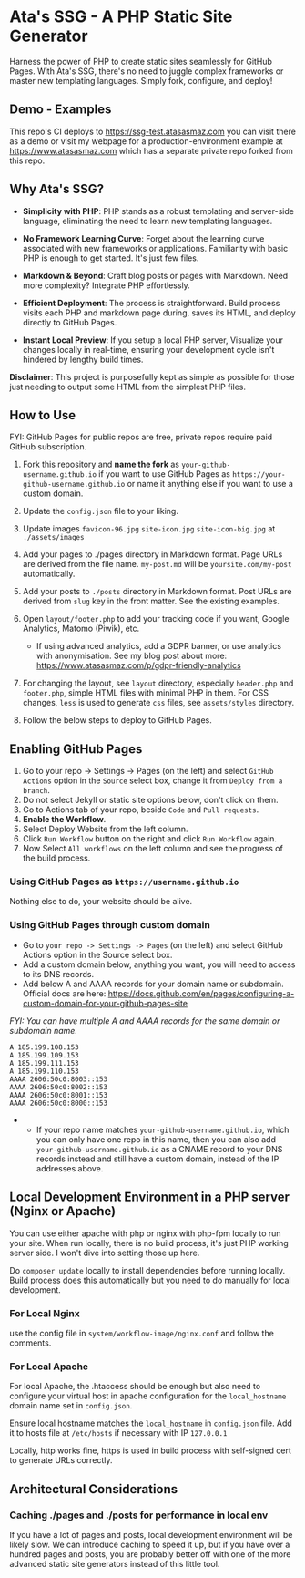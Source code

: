 # Ata's SSG - A PHP Static Site Generator

Harness the power of PHP to create static sites seamlessly for GitHub Pages. With Ata's SSG, there's no need to juggle complex frameworks or master new templating languages. Simply fork, configure, and deploy!

## Demo - Examples
This repo's CI deploys to https://ssg-test.atasasmaz.com you can visit there as a demo or visit my webpage for a 
production-environment example at https://www.atasasmaz.com which has a separate private repo forked from this repo.

## Why Ata's SSG?

* **Simplicity with PHP**: PHP stands as a robust templating and server-side language, eliminating the need to learn new templating languages.

* **No Framework Learning Curve**: Forget about the learning curve associated with new frameworks or 
  applications. Familiarity with basic PHP is enough to get started. It's just few files.

* **Markdown & Beyond**: Craft blog posts or pages with Markdown. Need more complexity? Integrate PHP effortlessly.

* **Efficient Deployment**: The process is straightforward. Build process visits each PHP and markdown page during, 
  saves its HTML, and deploy directly to GitHub Pages.

* **Instant Local Preview**: If you setup a local PHP server, Visualize your changes locally in real-time, ensuring 
  your 
  development cycle isn't 
  hindered by lengthy build times.

**Disclaimer**: This project is purposefully kept as simple as possible for those just needing to output some HTML 
from the simplest PHP files.

## How to Use

FYI: GitHub Pages for public repos are free, private repos require paid GitHub subscription.

1. Fork this repository and **name the fork** as `your-github-username.github.io` if you want to use GitHub Pages as 
   `https://your-github-username.github.io` or name it anything else if you want to use a custom domain.

2. Update the `config.json` file to your liking.
3. Update images `favicon-96.jpg` `site-icon.jpg` `site-icon-big.jpg` at `./assets/images`
4. Add your pages to ./pages directory in Markdown format. Page URLs are derived from the file name. `my-post.md`
   will be
   `yoursite.com/my-post` automatically.
5. Add your posts to `./posts` directory in Markdown format. Post URLs are derived from `slug` key in the front matter.
   See
   the existing examples.
6. Open `layout/footer.php` to add your tracking code if you want, Google Analytics, Matomo (Piwik), etc.
    * If using advanced analytics, add a GDPR banner, or use analytics with anonymisation. See my blog post about
      more: https://www.atasasmaz.com/p/gdpr-friendly-analytics
7. For changing the layout, see `layout` directory, especially `header.php` and `footer.php`, simple HTML files with 
  minimal PHP in them. For CSS changes, `less` is used to generate `css` files, see `assets/styles` directory.
8. Follow the below steps to deploy to GitHub Pages.

## Enabling GitHub Pages

1. Go to your repo -> Settings -> Pages (on the left) and select `GitHub Actions` option in the `Source` select box, 
   change it from `Deploy from a branch`.
2. Do not select Jekyll or static site options below, don't click on them.
3. Go to Actions tab of your repo, beside `Code` and `Pull requests`.
4. **Enable the Workflow**.
5. Select Deploy Website from the left column.
6. Click `Run Workflow` button on the right and click `Run Workflow` again.
7. Now Select `All workflows` on the left column and see the progress of the build process.

### Using GitHub Pages as `https://username.github.io`

Nothing else to do, your website should be alive.

### Using GitHub Pages through custom domain

* Go to `your repo -> Settings -> Pages` (on the left) and select GitHub Actions option in the Source select box.
* Add a custom domain below, anything you want, you will need to access to its DNS records.
* Add below A and AAAA records for your domain name or subdomain. Official docs are here: https://docs.github.com/en/pages/configuring-a-custom-domain-for-your-github-pages-site

_FYI: You can have multiple A and AAAA records for the same domain or subdomain name._
```
A 185.199.108.153
A 185.199.109.153
A 185.199.111.153
A 185.199.110.153
AAAA 2606:50c0:8003::153
AAAA 2606:50c0:8002::153
AAAA 2606:50c0:8001::153
AAAA 2606:50c0:8000::153
```
* * If your repo name matches `your-github-username.github.io`, which you can only have one repo in this name, then 
    you can also add `your-github-username.github.io` as a CNAME record to your DNS records instead and still have a 
    custom domain, instead of the IP addresses above.

## Local Development Environment in a PHP server (Nginx or Apache)
You can use either apache with php or nginx with php-fpm locally to run your site. When run locally, there is no 
build process, it's just PHP working server side. I won't dive into setting those up here.

Do `composer update` locally to install dependencies before running locally. Build process does this automatically 
but you need to do manually for local development.

### For Local Nginx
use the config file in `system/workflow-image/nginx.conf` and follow the comments.

### For Local Apache
For local Apache, the .htaccess should be enough but also need to configure your virtual host in apache 
configuration for the `local_hostname` domain name set in `config.json`.

Ensure local hostname matches the `local_hostname` in `config.json` file. Add it to hosts file at `/etc/hosts` if 
necessary with IP `127.0.0.1`

Locally, http works fine, https is used in build process with self-signed cert to generate URLs correctly.


## Architectural Considerations

### Caching ./pages and ./posts for performance in local env

If you have a lot of pages and posts, local development environment will be likely slow. We can introduce caching to 
speed it up, but if you have over a hundred pages and posts, you are probably better off with one of the more 
advanced static site generators instead of this little tool.